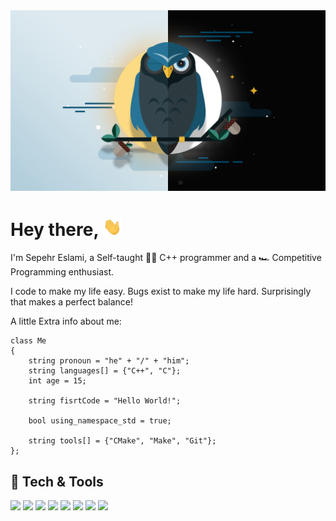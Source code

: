 <img src="night_owl.jpg">

# Hey there, <img src="wave.gif" width="30px">

I'm Sepehr Eslami, a Self-taught :man_technologist: C++ programmer and a :racing_car: Competitive Programming enthusiast.

I code to make my life easy. Bugs exist to make my life hard. Surprisingly that makes a perfect balance!

A little Extra info about me:

```
class Me
{
    string pronoun = "he" + "/" + "him";
    string languages[] = {"C++", "C"};
    int age = 15;

    string fisrtCode = "Hello World!";

    bool using_namespace_std = true;

    string tools[] = {"CMake", "Make", "Git"};
};
```

## :wrench: Tech & Tools
![](https://img.shields.io/badge/OS-Linux-informational?style=flat&logo=linux&logoColor=white&color=red)
![](https://img.shields.io/badge/Distro-Manjaro-informational?style=flat&logo=manjaro&logoColor=white&color=green)
![](https://img.shields.io/badge/Editor-VSCode+Nvim-informational?style=flat&logo=visual-studio-code&logoColor=white&color=blue)
![](https://img.shields.io/badge/Code-C++-informational?style=flat&logo=c&logoColor=white&color=blue)
![](https://img.shields.io/badge/Tools-CMake-informational?style=flat&logo=cmake&logoColor=white&color=2bbc8a)
![](https://img.shields.io/badge/Tools-Clang%20Format-informational?style=flat&logo=prettier&logoColor=white&color=2bbc8a)
![](https://img.shields.io/badge/Shell-Zsh-informational?style=flat&logo=gnu-bash&logoColor=white&color=orange)
![](https://img.shields.io/badge/Type-Night%20Owl-informational?style=flat&logo=dark-reader&logoColor=white&color=black)